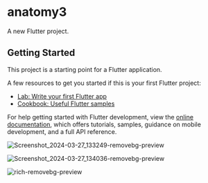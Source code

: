 # anatomy3

A new Flutter project.

## Getting Started

This project is a starting point for a Flutter application.

A few resources to get you started if this is your first Flutter project:

- [Lab: Write your first Flutter app](https://docs.flutter.dev/get-started/codelab)
- [Cookbook: Useful Flutter samples](https://docs.flutter.dev/cookbook)

For help getting started with Flutter development, view the
[online documentation](https://docs.flutter.dev/), which offers tutorials,
samples, guidance on mobile development, and a full API reference.



![Screenshot_2024-03-27_133249-removebg-preview](https://github.com/Shalu6634/anatomy3/assets/149373622/6c503aca-8ffb-4fdf-8392-a50294c7aecf)

![Screenshot_2024-03-27_134036-removebg-preview](https://github.com/Shalu6634/anatomy3/assets/149373622/d27e71bf-7b6d-458e-9261-57782d7d98b2)

![rich-removebg-preview](https://github.com/Shalu6634/richtext/assets/149373622/f0e13033-5707-4db5-b344-b7967176743f)
